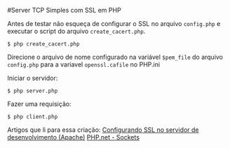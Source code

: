 #Server TCP Simples com SSL em PHP

Antes de testar não esqueça de configurar o SSL no arquivo `config.php` e executar o script do arquivo `create_cacert.php`.
```
$ php create_cacert.php
```

Direcione o arquivo de nome configurado na variável `$pem_file` do arquivo `config.php` para a variavel `openssl.cafile` no PHP.ini

Iniciar o servidor:
```
$ php server.php
```

Fazer uma requisição:
```
$ php client.php
```

Artigos que li para essa criação:
[Configurando SSL no servidor de desenvolvimento (Apache)](http://www.phpit.com.br/artigos/configurando-ssl-servidor-de-desenvolvimento-apache.phpit)
[PHP.net - Sockets](http://php.net/manual/pt_BR/sockets.examples.php)